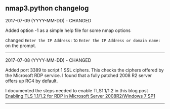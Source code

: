 nmap3.python changelog
------------------------------------------------------------------------------------
2017-07-09 (YYYY-MM-DD) - CHANGED

Added option -1 as a simple help file for some nmap options

changed `Enter the IP Address:` to `Enter the IP Address or domain name:` on the prompt.

------------------------------------------------------------------------------------
2017-07-08 (YYYY-MM-DD) - CHANGED

Added port 3389 to script 1 SSL ciphers. This checks the ciphers offered by the Microsoft RDP service. I found that a fully patched 2008 R2 server offers up RC4 by default.

I documented the steps needed to enable TLS1.1/1.2 in this blog post [Enabling TLS 1.1/1.2 for RDP in Microsoft Server 2008R2/Windows 7 SP1](https://mwhubbard.blogspot.com/2017/07/enabling-tls-1112-for-rdp-in-microsoft.html)

------------------------------------------------------------------------------------

